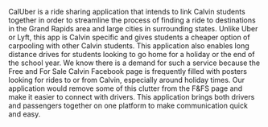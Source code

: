 CalUber is a ride sharing application that intends to link Calvin students together in order to streamline the process of finding a ride to destinations in the Grand Rapids area and large cities in surrounding states.
Unlike Uber or Lyft, this app is Calvin specific and gives students a cheaper option of carpooling with other Calvin students.
This application also enables long distance drives for students looking to go home for a holiday or the end of the school year.
We know there is a demand for such a service because the Free and For Sale Calvin Facebook page is frequently filled with posters looking for rides to or from Calvin, especially around holiday times.
Our application would remove some of this clutter from the F&FS page and make it easier to connect with drivers.
This application brings both drivers and passengers together on one platform to make communication quick and easy.
